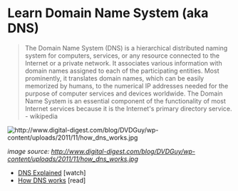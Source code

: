 # Learn Domain Name System (aka DNS)

> The Domain Name System (DNS) is a hierarchical distributed naming system for computers, services, or any resource connected to the Internet or a private network. It associates various information with domain names assigned to each of the participating entities. Most prominently, it translates domain names, which can be easily memorized by humans, to the numerical IP addresses needed for the purpose of computer services and devices worldwide. The Domain Name System is an essential component of the functionality of most Internet services because it is the Internet's primary directory service. - wikipedia

![](../images/dns.jpg 'http://www.digital-digest.com/blog/DVDGuy/wp-content/uploads/2011/11/how_dns_works.jpg')

<cite>image source: <a href="http://www.digital-digest.com/blog/DVDGuy/wp-content/uploads/2011/11/how_dns_works.jpg">http://www.digital-digest.com/blog/DVDGuy/wp-content/uploads/2011/11/how_dns_works.jpg</a></cite>

-   [DNS Explained](https://www.youtube.com/watch?v=72snZctFFtA) [watch]
-   [How DNS works](https://howdns.works/ep1/) [read]
